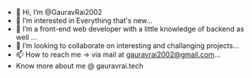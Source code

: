 - 👋 Hi, I’m @GauravRai2002
- 👀 I’m interested in Everything that's new...
- 🌱 I’m a front-end web developer with a little knowledge of backend as well ...
- 💞️ I’m looking to collaborate on interesting and challanging projects...
- 📫 How to reach me -> via mail at gauravrai2002@gmail.com...
- Know more about me @ gauravrai.tech

<!---
GauravRai2002/GauravRai2002 is a ✨ special ✨ repository because its `README.md` (this file) appears on your GitHub profile.
You can click the Preview link to take a look at your changes.
--->
